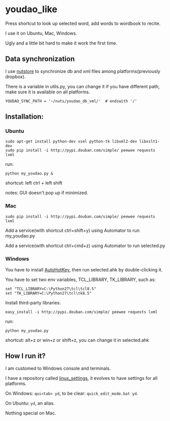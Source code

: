 youdao_like
========

Press shortcut to look up selected word, add words to wordbook to recite.

I use it on Ubuntu, Mac, Windows.

Ugly and a little bit hard to make it work the first time.

Data synchronization
-------

I use [nutstore](https://jianguoyun.com/s/downloads) to synchronize db and xml files among platforms(previously dropbox).

There is a variable in utils.py, you can change it if you have different path, make sure it is available on all platforms.

    YOUDAO_SYNC_PATH = '~/nuts/youdao_db_xml/'  # endswith '/'

Installation:
-------

### Ubuntu

    sudo apt-get install python-dev xsel python-tk libxml2-dev libxslt1-dev
    sudo pip install -i http://pypi.douban.com/simple/ peewee requests lxml

run:

    python my_youdao.py &

shortcut: left ctrl + left shift

notes: GUI doesn't pop up if minimized.

### Mac

    sudo pip install -i http://pypi.douban.com/simple/ peewee requests lxml

Add a service(with shortcut ctrl+shift+y) using Automator to run my_youdao.py

Add a service(with shortcut ctrl+cmd+z) using Automator to run selected.py

### Windows

You have to install [AutoHotKey](http://www.autohotkey.com/), then run selected.ahk by double-clicking it.

You have to set two env variables, TCL_LIBRARY, TK_LIBRARY, such as:

    set "TCL_LIBRARY=C:\Python27\tcl\tcl8.5"
    set "TK_LIBRARY=C:\Python27\tcl\tk8.5"

Install third-party libraries:

    easy_install -i http://pypi.douban.com/simple/ peewee requests lxml

run:

    python my_youdao.py

shortcut: alt+z or win+z or shift+z, you can change it in selected.ahk

How I run it?
-------

I am customed to Windows console and terminals.

I have a repository called [linux_settings](https://github.com/thinker3/linux_settings), it evolves to have settings for all platforms.

On Windows: `qui<tab> yd`, to be clear: `quick_edit_mode.bat yd`.

On Ubuntu: `yd`, an alias.

Nothing special on Mac.
